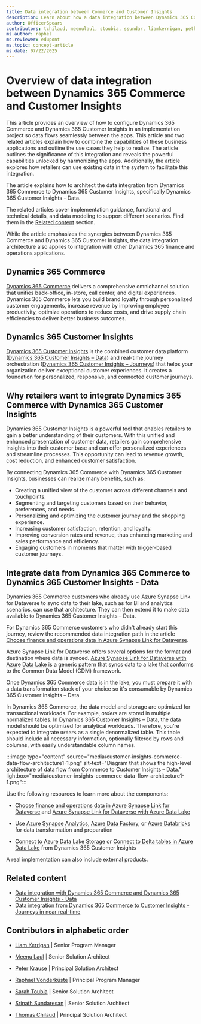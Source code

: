 ```yaml
---
title: Data integration between Commerce and Customer Insights
description: Learn about how a data integration between Dynamics 365 Commerce and Customer Insights can help to accelerate insightful use cases. The article also talks about how to start an implementation project.
author: OfficerSpears
contributors: tchilaud, meenulaul, stoubia, ssundar, liamkerrigan, petkra
ms.author: raphel
ms.reviewer: edupont
ms.topic: concept-article
ms.date: 07/22/2025
---
```


# Overview of data integration between Dynamics 365 Commerce and Customer Insights

This article provides an overview of how to configure Dynamics 365 Commerce and Dynamics 365 Customer Insights in an implementation project so data flows seamlessly between the apps. This article and two related articles explain how to combine the capabilities of these business applications and outline the use cases they help to realize. The article outlines the significance of this integration and reveals the powerful capabilities unlocked by harmonizing the apps. Additionally, the article explores how retailers can use existing data in the system to facilitate this integration.

The article explains how to architect the data integration from Dynamics 365 Commerce to Dynamics 365 Customer Insights, specifically Dynamics 365 Customer Insights - Data.

The related articles cover implementation guidance, functional and technical details, and data modeling to support different scenarios. Find them in the [Related content](#related-content) section.

While the article emphasizes the synergies between Dynamics 365 Commerce and Dynamics 365 Customer Insights, the data integration architecture also applies to integration with other Dynamics 365 finance and operations applications.

## Dynamics 365 Commerce

[Dynamics 365 Commerce](/dynamics365/commerce/welcome) delivers a comprehensive omnichannel solution that unifies back-office, in-store, call center, and digital experiences. Dynamics 365 Commerce lets you build brand loyalty through personalized customer engagements, increase revenue by improving employee productivity, optimize operations to reduce costs, and drive supply chain efficiencies to deliver better business outcomes.

## Dynamics 365 Customer Insights

[Dynamics 365 Customer Insights](/dynamics365/customer-insights/overview) is the combined customer data platform ([Dynamics 365 Customer Insights – Data](/dynamics365/customer-insights/data/overview)) and real-time journey orchestration ([Dynamics 365 Customer Insights – Journeys](/dynamics365/customer-insights/journeys/real-time-marketing-overview)) that helps your organization deliver exceptional customer experiences. It creates a foundation for personalized, responsive, and connected customer journeys.

## Why retailers want to integrate Dynamics 365 Commerce with Dynamics 365 Customer Insights

Dynamics 365 Customer Insights is a powerful tool that enables retailers to gain a better understanding of their customers. With this unified and enhanced presentation of customer data, retailers gain comprehensive insights into their customer base and can offer personalized experiences and streamline processes. This opportunity can lead to revenue growth, cost reduction, and enhanced customer satisfaction.

By connecting Dynamics 365 Commerce with Dynamics 365 Customer Insights, businesses can realize many benefits, such as:

- Creating a unified view of the customer across different channels and touchpoints.
- Segmenting and targeting customers based on their behavior, preferences, and needs.
- Personalizing and optimizing the customer journey and the shopping experience.
- Increasing customer satisfaction, retention, and loyalty.
- Improving conversion rates and revenue, thus enhancing marketing and sales performance and efficiency.
- Engaging customers in moments that matter with trigger-based customer journeys.

## Integrate data from Dynamics 365 Commerce to Dynamics 365 Customer Insights - Data

Dynamics 365 Commerce customers who already use Azure Synapse Link for Dataverse to sync data to their lake, such as for BI and analytics scenarios, can use that architecture. They can then extend it to make data available to Dynamics 365 Customer Insights – Data.

For Dynamics 365 Commerce customers who didn't already start this journey, review the recommended data integration path in the article [Choose finance and operations data in Azure Synapse Link for Dataverse](/power-apps/maker/data-platform/azure-synapse-link-select-fno-data).

Azure Synapse Link for Dataverse offers several options for the format and destination where data is synced. [Azure Synapse Link for Dataverse with Azure Data Lake](/power-apps/maker/data-platform/azure-synapse-link-data-lake) is a generic pattern that syncs data to a lake that conforms to the Common Data Model (CDM) framework.

Once Dynamics 365 Commerce data is in the lake, you must prepare it with a data transformation stack of your choice so it's consumable by Dynamics 365 Customer Insights – Data.

In Dynamics 365 Commerce, the data model and storage are optimized for transactional workloads. For example, *orders* are stored in multiple normalized tables. In Dynamics 365 Customer Insights – Data, the data model should be optimized for analytical workloads. Therefore, you're expected to integrate `Orders` as a single denormalized table. This table should include all necessary information, optionally filtered by rows and columns, with easily understandable column names.

:::image type="content" source="media/customer-insights-commerce-data-flow-architecture1-1.png" alt-text="Diagram that shows the high-level architecture of data flow from Commerce to Customer Insights – Data." lightbox="media/customer-insights-commerce-data-flow-architecture1-1.png":::

Use the following resources to learn more about the components:

- [Choose finance and operations data in Azure Synapse Link for Dataverse](/power-apps/maker/data-platform/azure-synapse-link-select-fno-data) and  [Azure Synapse Link for Dataverse with Azure Data Lake](/power-apps/maker/data-platform/azure-synapse-link-data-lake)

- Use [Azure Synapse Analytics](/azure/synapse-analytics/), [Azure Data Factory](/azure/data-factory/), or [Azure Databricks](/azure/databricks/) for data transformation and preparation

- [Connect to Azure Data Lake Storage](/dynamics365/customer-insights/data/connect-common-data-model) or [Connect to Delta tables in Azure Data Lake](/dynamics365/customer-insights/data/connect-delta-lake) from Dynamics 365 Customer Insights

A real implementation can also include external products.

## Related content

- [Data integration with Dynamics 365 Commerce and Dynamics 365 Customer Insights - Data](data-integration-commerce-customer-insights-data.md)  
- [Data integration from Dynamics 365 Commerce to Customer Insights - Journeys in near real-time](data-integration-commerce-customer-insights-journeys.md)  

## Contributors in alphabetic order

- [Liam Kerrigan](https://www.linkedin.com/in/liamkerrigan/) \| Senior Program Manager

- [Meenu Laul](https://www.linkedin.com/in/meenu-laul-6590bb17/) \| Senior Solution Architect

- [Peter Krause](https://www.linkedin.com/in/ms-peterkrause/) \| Principal Solution Architect

- [Raphael Vonderküste](https://www.linkedin.com/in/raphaelvdk/) \| Principal Program Manager

- [Sarah Toubia](https://www.linkedin.com/in/sarah-toubia/) \| Senior Solution Architect

- [Srinath Sundaresan](https://www.linkedin.com/in/srinath-sundaresan-8b05284b/) \| Senior Solution Architect

- [Thomas Chilaud](https://www.linkedin.com/in/thomas-chilaud/) \| Principal Solution Architect
